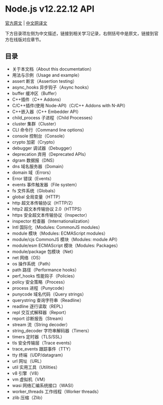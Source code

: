 # Node.js v12.22.12 API

[官方原文](https://nodejs.org/docs/latest-v12.x/api) | [中文网译文](http://nodejs.cn/api-v12)

下方目录项左侧为中文描述，链接到相关学习记录，右侧括号中是原文，链接到官方在线版对应章节。

## 目录

- 关于本文档（About this documentation）
- 用法与示例（Usage and example）
- assert 断言（Assertion testing）
- async_hooks 异步钩子（Async hooks）
- buffer 缓冲区（Buffer）
- C++插件（C++ Addons）
- C/C++插件(使用 Node-API)（C/C++ Addons with N-API）
- C++嵌入器（C++ Embedder API）
- child_process 子进程（Child Processes）
- cluster 集群（Cluster）
- CLI 命令行（Command line options）
- console 控制台（Console）
- crypto 加密（Crypto）
- debugger 调试器（Debugger）
- deprecation 弃用（Deprecated APIs）
- dgram 数据报（DNS）
- dns 域名服务器（Domain）
- domain 域（Errors）
- Error 错误（Events）
- events 事件触发器（File system）
- fs 文件系统（Globals）
- global 全局变量（HTTP）
- http 超文本传输协议（HTTP/2）
- http2 超文本传输协议 2.0（HTTPS）
- https 安全超文本传输协议（Inspector）
- inspector 检查器（Internationalization）
- Intl 国际化（Modules: CommonJS modules）
- module 模块（Modules: ECMAScript modules）
- module/cjs CommonJS 模块（Modules: module API）
- module/esm ECMAScript 模块（Modules: Packages）
- module/package 包模块（Net）
- net 网络（OS）
- os 操作系统（Path）
- path 路径（Performance hooks）
- perf_hooks 性能钩子（Policies）
- policy 安全策略（Process）
- process 进程（Punycode）
- punycode 域名代码（Query strings）
- querystring 查询字符串（Readline）
- readline 逐行读取（REPL）
- repl 交互式解释器（Report）
- report 诊断报告（Stream）
- stream 流（String decoder）
- string_decoder 字符串解码器（Timers）
- timers 定时器（TLS/SSL）
- tls 安全传输层（Trace events）
- trace_events 跟踪事件（TTY）
- tty 终端（UDP/datagram）
- url 网址（URL）
- util 实用工具（Utilities）
- v8 引擎（V8）
- vm 虚拟机（VM）
- wasi 网络汇编系统接口（WASI）
- worker_threads 工作线程（Worker threads）
- zlib 压缩（Zlib）
